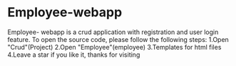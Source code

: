 # Employee-webapp
Employee- webapp is a crud application with registration and user login feature. 
To open the source code, please follow the following steps:
1.Open "Crud"(Project) 
2.Open "Employee"(employee)
3.Templates for html files
4.Leave a star if you like it, thanks for visiting
